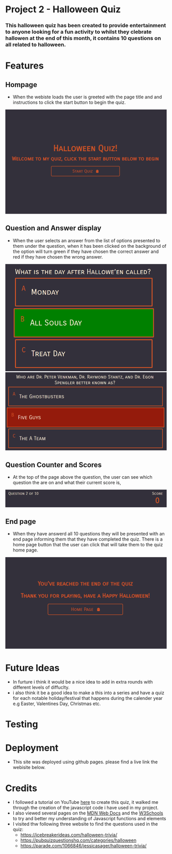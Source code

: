 # Project 2 - Halloween Quiz  

### This halloween quiz has been created to provide entertainment to anyone looking for a fun activity to whilst they clebrate hallowen at the end of this month, it contains 10 questions on all related to halloween. 

# Features

## Hompage 
- When the webiste loads the user is greeted with the page title and and instructions to click the start button to begin the quiz. 

![image1](assets/images/Screenshot2.png)

## Question and Answer display 
- When the user selects an answer from the list of options presented to them under the question, when it has been clicked on the background of the option will turn green if they have chosen the correct answer and red if they have chosen the wrong answer. 

![image2](assets/images/Screenshot1crop.png) ![image3](assets/images/Screenshot3crop.png)


## Question Counter and Scores
- At the top of the page above the question, the user can see which question the are on and what their current score is,

![image4](assets/images/Screenshot5crop.png)

## End page 
- When they have answerd all 10 questions they will be presented with an end page informing them that they have completed the quiz. There is a home page button that the user can click that will take them to the quiz home page. 

![image5](assets/images/Screenshot4.png)

# Future Ideas
- In furture i think it would be a nice idea to add in extra rounds with different levels of diffuclty.
- i also think it be a good idea to make a this into a series and have a quiz for each notable holiday/festival that happens during the calender year e.g Easter, Valentines Day, Christmas etc.

# Testing


# Deployment

- This site was deployed using github pages. please find a live link the webisite below.

# Credits

- I followed a tutorial on YouTube [here](https://www.youtube.com/watch?v=f4fB9Xg2JEY&t=584s) to create this quiz, it walked me through the creation of the javascript code i have used in my project. 
- I also viewed several pages on the [MDN Web Docs](https://developer.mozilla.org/en-US/) and the [W3Schools](https://www.w3schools.com/) to try and better my understanding of Javascript functions and elements 
- I visited thw following three website to find the questions used in the quiz:
   - https://icebreakerideas.com/halloween-trivia/ 
   - https://pubquizquestionshq.com/categories/halloween
   - https://parade.com/1066846/jessicasager/halloween-trivia/